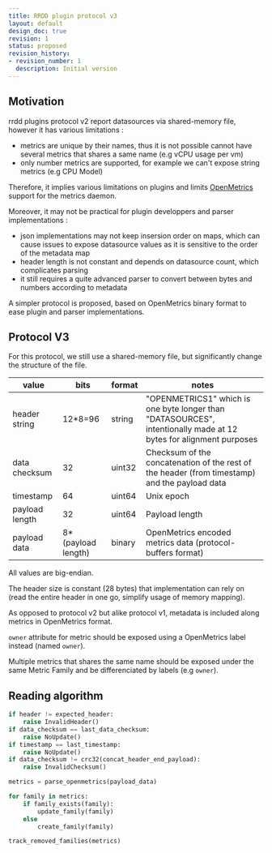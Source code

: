 ```yaml
---
title: RRDD plugin protocol v3
layout: default
design_doc: true
revision: 1
status: proposed
revision_history:
- revision_number: 1
  description: Initial version
---
```


Motivation
----------

rrdd plugins protocol v2 report datasources via shared-memory file, however it
has various limitations :
 - metrics are unique by their names, thus it is not possible cannot have
  several metrics that shares a same name (e.g vCPU usage per vm)
 - only number metrics are supported, for example we can't expose string
  metrics (e.g CPU Model)

Therefore, it implies various limitations on plugins and limits
[OpenMetrics](https://openmetrics.io/) support for the metrics daemon.

Moreover, it may not be practical for plugin developpers and parser implementations :
 - json implementations may not keep insersion order on maps, which can cause
   issues to expose datasource values as it is sensitive to the order of the metadata map
 - header length is not constant and depends on datasource count, which complicates parsing
 - it still requires a quite advanced parser to convert between bytes and numbers according to metadata

A simpler protocol is proposed, based on OpenMetrics binary format to ease plugin and parser implementations.

Protocol V3
-----------

For this protocol, we still use a shared-memory file, but significantly change the structure of the file.

|     value      |        bits        | format |                             notes
| -------------- | ------------------ | ------ | ------------------------------------------------------------
| header string  |      12*8=96       | string | "OPENMETRICS1" which is one byte longer than "DATASOURCES", intentionally made at 12 bytes for alignment purposes
| data checksum  |         32         | uint32 | Checksum of the concatenation of the rest of the header (from timestamp) and the payload data
| timestamp      |         64         | uint64 | Unix epoch
| payload length |         32         | uint64 | Payload length
| payload data   | 8*(payload length) | binary | OpenMetrics encoded metrics data (protocol-buffers format)

All values are big-endian.

The header size is constant (28 bytes) that implementation can rely on (read
the entire header in one go, simplify usage of memory mapping).

As opposed to protocol v2 but alike protocol v1, metadata is included along
metrics in OpenMetrics format.

`owner` attribute for metric should be exposed using a OpenMetrics label instead (named `owner`).

Multiple metrics that shares the same name should be exposed under the same
Metric Family and be differenciated by labels (e.g `owner`).

Reading algorithm
-----------------

```python
if header != expected_header:
    raise InvalidHeader()
if data_checksum == last_data_checksum:
    raise NoUpdate()
if timestamp == last_timestamp:
    raise NoUpdate()
if data_checksum != crc32(concat_header_end_payload):
    raise InvalidChecksum()

metrics = parse_openmetrics(payload_data)

for family in metrics:
    if family_exists(family):
        update_family(family)
    else
        create_family(family)

track_removed_families(metrics)
```